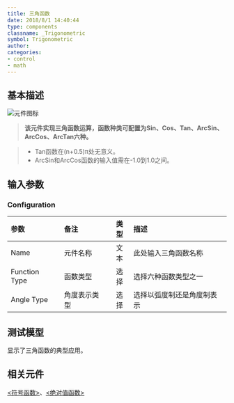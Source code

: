 ```yaml
---
title: 三角函数
date: 2018/8/1 14:40:44
type: components
classname: _Trigonometric
symbol: Trigonometric
author: 
categories: 
- control
- math
---
```

## <span id="comp_desc">基本描述</span>
![元件图标]()

> **该元件实现三角函数运算，函数种类可配置为Sin、Cos、Tan、ArcSin、ArcCos、ArcTan六种。**

> + Tan函数在(n+0.5)π处无意义。
> + ArcSin和ArcCos函数的输入值需在-1.0到1.0之间。

## <span id="comp_params">输入参数</span>
### <span id="comp_params_group_Configuration">Configuration</span>
| 参数 | 备注 | 类型 | 描述 |
| :--- | :--- | :--: | :--- |
| <span id="comp_params_param_Name">Name</span> | 元件名称 | 文本 | 此处输入三角函数名称 |
| <span id="comp_params_param_Type">Function Type</span> | 函数类型 | 选择 | 选择六种函数类型之一 |
| <span id="comp_params_param_Mode">Angle Type</span> | 角度表示类型 | 选择 | 选择以弧度制还是角度制表示 |

[Name]: #comp_params_param_Name "Name"
[Function Type]: #comp_params_param_Type "Function Type"
[Angle Type]: #comp_params_param_Mode "Angle Type"

## <span id="comp_example">测试模型</span>
[<test Trigonometric>](<test link>)显示了三角函数的典型应用。

## <span id="comp_seealso">相关元件</span>
[<符号函数>](<test link>)、[<绝对值函数>](<test link>)




